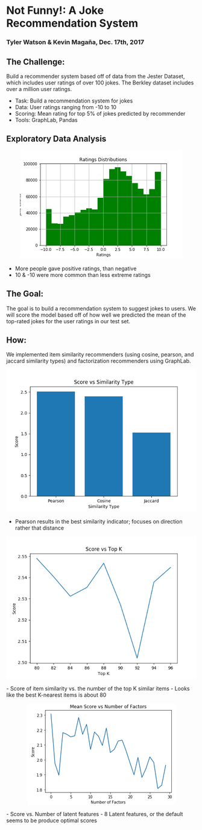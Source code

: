 # Not Funny!: A Joke Recommendation System 

### Tyler Watson & Kevin Magaña, Dec. 17th, 2017

## The Challenge: 
Build a recommender system based off of data from the Jester Dataset, which includes user ratings of over 100 jokes. The Berkley dataset includes over a million user ratings. 

- Task: Build a recommendation system for jokes
- Data: User ratings ranging from -10 to 10
- Scoring: Mean rating for top 5% of jokes predicted by recommender
- Tools: GraphLab, Pandas

## Exploratory Data Analysis 

<p align="center"> 
<img src="images/ratings_green.png">
</p>

- More people gave positive ratings, than negative 
- 10 & -10 were more common than less extreme ratings

## The Goal: 
The goal is to build a recommendation system to suggest jokes to users. We will score the model based off of how well we
predicted the mean of the top-rated jokes for the user ratings in our test set. 

## How: 
We implemented item similarity recommenders (using cosine, pearson, and jaccard similarity types) and factorization
recommenders using GraphLab. 

<p align="center"> 
<img src="images/item_similarity_score_vs_similarity_type.png">
</p>

- Pearson results in the best similarity indicator; focuses on direction rather that distance 

<p align="center"> 
<img src="images/topk_score_80_96.png">
</p>
- Score of item similarity vs. the number of the top K similar items
- Looks like the best K-nearest items is about 80 

<p align="center"> 
<img src="images/r_factorization_scores_vs_num_features.png">
</p>
- Score vs. Number of latent features
- 8 Latent features, or the default seems to be produce optimal scores 






